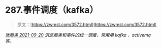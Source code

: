 <!--yml
category: 未分类
date: 0001-01-01 00:00:00
--->

# 287.事件调度（kafka）

> 原文：[https://zwmst.com/3572.html](https://zwmst.com/3572.html)

   [ *微服务* ](https://zwmst.com/%e5%be%ae%e6%9c%8d%e5%8a%a1)*[ <time datetime="2021-09-21T00:56:26+08:00"> 2021-09-20 </time> ](https://zwmst.com/3572.html)  消息服务和事件的统一调度，常用用 kafka ，activemq 等。*